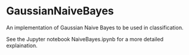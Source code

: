 # GaussianNaiveBayes

An implementation of Gaussian Naive Bayes to be used in classification. 

See the Jupyter notebook NaiveBayes.ipynb for a more detailed explaination.
